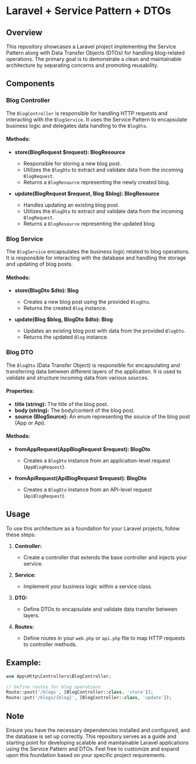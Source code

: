 # Laravel + Service Pattern + DTOs

## Overview

This repository showcases a Laravel project implementing the Service Pattern along with Data Transfer Objects (DTOs) for handling blog-related operations. The primary goal is to demonstrate a clean and maintainable architecture by separating concerns and promoting reusability.

## Components

### Blog Controller

The `BlogController` is responsible for handling HTTP requests and interacting with the `BlogService`. It uses the Service Pattern to encapsulate business logic and delegates data handling to the `BlogDto`.

#### Methods:

- **store(BlogRequest $request): BlogResource**
  - Responsible for storing a new blog post.
  - Utilizes the `BlogDto` to extract and validate data from the incoming `BlogRequest`.
  - Returns a `BlogResource` representing the newly created blog.

- **update(BlogRequest $request, Blog $blog): BlogResource**
  - Handles updating an existing blog post.
  - Utilizes the `BlogDto` to extract and validate data from the incoming `BlogRequest`.
  - Returns a `BlogResource` representing the updated blog.

### Blog Service

The `BlogService` encapsulates the business logic related to blog operations. It is responsible for interacting with the database and handling the storage and updating of blog posts.

#### Methods:

- **store(BlogDto $dto): Blog**
  - Creates a new blog post using the provided `BlogDto`.
  - Returns the created `Blog` instance.

- **update(Blog $blog, BlogDto $dto): Blog**
  - Updates an existing blog post with data from the provided `BlogDto`.
  - Returns the updated `Blog` instance.

### Blog DTO

The `BlogDto` (Data Transfer Object) is responsible for encapsulating and transferring data between different layers of the application. It is used to validate and structure incoming data from various sources.

#### Properties:

- **title (string):** The title of the blog post.
- **body (string):** The body/content of the blog post.
- **source (BlogSource):** An enum representing the source of the blog post (App or Api).

#### Methods:

- **fromAppRequest(AppBlogRequest $request): BlogDto**
  - Creates a `BlogDto` instance from an application-level request (`AppBlogRequest`).
  
- **fromApiRequest(ApiBlogRequest $request): BlogDto**
  - Creates a `BlogDto` instance from an API-level request (`ApiBlogRequest`).

## Usage

To use this architecture as a foundation for your Laravel projects, follow these steps:

1. **Controller:**
   - Create a controller that extends the base controller and injects your service.

2. **Service:**
   - Implement your business logic within a service class.

3. **DTO:**
   - Define DTOs to encapsulate and validate data transfer between layers.

4. **Routes:**
   - Define routes in your `web.php` or `api.php` file to map HTTP requests to controller methods.

## Example:

```php
use App\Http\Controllers\BlogController;

// Define routes for blog operations
Route::post('/blogs', [BlogController::class, 'store']);
Route::put('/blogs/{blog}', [BlogController::class, 'update']);
```

## Note

Ensure you have the necessary dependencies installed and configured, and the database is set up correctly. This repository serves as a guide and starting point for developing scalable and maintainable Laravel applications using the Service Pattern and DTOs. Feel free to customize and expand upon this foundation based on your specific project requirements.
